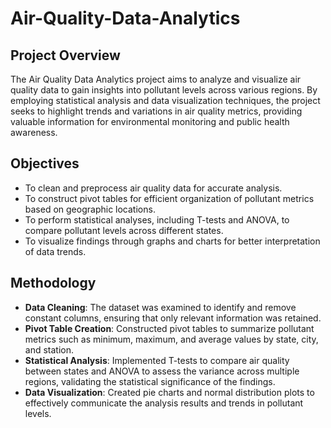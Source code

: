 # Air-Quality-Data-Analytics


## Project Overview
The Air Quality Data Analytics project aims to analyze and visualize air quality data to gain insights into pollutant levels across various regions. By employing statistical analysis and data visualization techniques, the project seeks to highlight trends and variations in air quality metrics, providing valuable information for environmental monitoring and public health awareness.

## Objectives
- To clean and preprocess air quality data for accurate analysis.
- To construct pivot tables for efficient organization of pollutant metrics based on geographic locations.
- To perform statistical analyses, including T-tests and ANOVA, to compare pollutant levels across different states.
- To visualize findings through graphs and charts for better interpretation of data trends.

## Methodology
- **Data Cleaning**: The dataset was examined to identify and remove constant columns, ensuring that only relevant information was retained.
- **Pivot Table Creation**: Constructed pivot tables to summarize pollutant metrics such as minimum, maximum, and average values by state, city, and station.
- **Statistical Analysis**: Implemented T-tests to compare air quality between states and ANOVA to assess the variance across multiple regions, validating the statistical significance of the findings.
- **Data Visualization**: Created pie charts and normal distribution plots to effectively communicate the analysis results and trends in pollutant levels.

